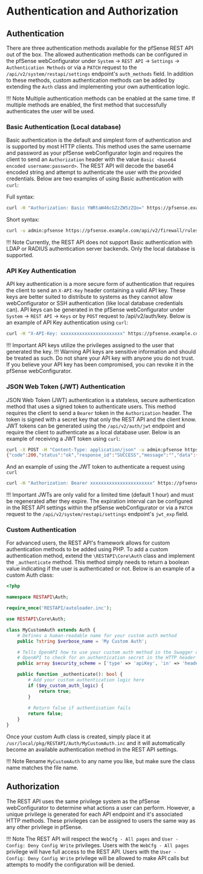 # Authentication and Authorization

## Authentication

There are three authentication methods available for the pfSense REST API out of the box. The allowed authentication methods
can be configured in the pfSense webConfigurator under `System` -> `REST API` -> `Settings` -> `Authentication Methods`
or via a `PATCH` request to the `/api/v2/system/restapi/settings` endpoint's `auth_methods` field. In addition to these
methods, custom authentication methods can be added by extending the `Auth` class and implementing your own authentication
logic.

!!! Note
    Multiple authentication methods can be enabled at the same time. If multiple methods are
    enabled, the first method that successfully authenticates the user will be used.

### Basic Authentication (Local database)

Basic authentication is the default and simplest form of authentication and is supported by most HTTP clients. This 
method uses the same username and password as your pfSense webConfigurator login and requires the client to send an 
`Authorization` header with the value `Basic <base64 encoded username:password>`. The REST API will decode the base64 
encoded string and attempt to authenticate the user with the provided credentials. Below are two examples of using 
Basic authentication with `curl`:

Full syntax:
```bash
curl -H "Authorization: Basic YWRtaW46cGZzZW5zZQo=" https://pfsense.example.com/api/v2/firewall/rules
```

Short syntax:
```bash
curl -u admin:pfsense https://pfsense.example.com/api/v2/firewall/rules
```

!!! Note
    Currently, the REST API does not support Basic authentication with LDAP or RADIUS authentication server backends.
    Only the local database is supported.

### API Key Authentication

API key authentication is a more secure form of authentication that requires the client to send an `X-API-Key` header
containing a valid API key. These keys are better suited to distribute to systems as they cannot allow webConfigurator
or SSH authentication (like local database credentials can). API keys can be generated in the pfSense webConfigurator 
under `System` -> `REST API` -> `Keys` or by `POST` request to /api/v2/auth/key. Below is an example of API Key 
authentication  using `curl`:

```bash
curl -H "X-API-Key: xxxxxxxxxxxxxxxxxxxxxxx" https://pfsense.example.com/api/v2/firewall/rules
```

!!! Important
    API keys utilize the privileges assigned to the user that generated the key.
!!! Warning
    API keys are sensitive information and should be treated as such. Do not share your API key with anyone you do not
    trust. If you believe your API key has been compromised, you can revoke it in the pfSense webConfigurator.

### JSON Web Token (JWT) Authentication

JSON Web Token (JWT) authentication is a stateless, secure authentication method that uses a signed token to authenticate
users. This method requires the client to send a `Bearer` token in the `Authorization` header. The token is signed with
a secret key that only the REST API and the client know. JWT tokens can be generated using the `/api/v2/auth/jwt` endpoint
and require the client to authenticate as a local database user. Below is an example of receiving a JWT token using
`curl`:

```bash
curl -X POST -H "Content-Type: application/json" -u admin:pfsense https://pfsense.example.com/api/v2/auth/jwt
{"code":200,"status":"ok","response_id":"SUCCESS","message":"","data":{"token":"xxxxxxxxxxxxxxxxxxx"}}
```

And an example of using the JWT token to authenticate a request using `curl`

```bash
curl -H "Authorization: Bearer xxxxxxxxxxxxxxxxxxxxxxx" https://pfsense.example.com/api/v2/firewall/rules
```

!!! Important
    JWTs are only valid for a limited time (default 1 hour) and must be regenerated after they expire. The expiration
    interval can be configured in the REST API settings within the pfSense webConfigurator or via a `PATCH` request to 
    the `/api/v2/system/restapi/settings` endpoint's `jwt_exp` field.

### Custom Authentication

For advanced users, the REST API's framework allows for custom authentication methods to be added using PHP. To add a custom
authentication method, extend the `\RESTAPI\Core\Auth` class and implement the `_authenticate` method. This method simply
needs to return a boolean value indicating if the user is authenticated or not. Below is an example of a custom Auth class:

```php
<?php

namespace RESTAPI\Auth;

require_once('RESTAPI/autoloader.inc');

use RESTAPI\Core\Auth;

class MyCustomAuth extends Auth {
    # Defines a human-readable name for your custom auth method
    public ?string $verbose_name = 'My Custom Auth';

    # Tells OpenAPI how to use your custom auth method in the Swagger documentation. In this example, we are telling
    # OpenAPI to check for an authentication secret in the HTTP header named 'custom-header-name'
    public array $security_scheme = ['type' => 'apiKey', 'in' => 'header', 'name' => 'custom-header-name'];

    public function _authenticate(): bool {
        # Add your custom authentication logic here
        if ($my_custom_auth_logic) {
            return true;
        }
        
        # Return false if authentication fails
        return false;
    }
}
```

Once your custom Auth class is created, simply place it at `/usr/local/pkg/RESTAPI/Auth/MyCustomAuth.inc` and it will
automatically become an available authentication method in the REST API settings.

!!! Note
    Rename `MyCustomAuth` to any name you like, but make sure the class name matches the file name.

## Authorization

The REST API uses the same privilege system as the pfSense webConfigurator to determine what actions a user can perform.
However, a unique privilege is generated for each API endpoint and it's associated HTTP methods. These privileges can
be assigned to users the same way as any other privilege in pfSense.

!!! Note
    The REST API will respect the `WebCfg - All pages` and `User - Config: Deny Config Write` privileges. Users with
    the `WebCfg - All pages` privilege will have full access to the REST API. Users with the `User - Config: Deny
    Config Write` privilege will be allowed to make API calls but attempts to modify the configuration will be denied.